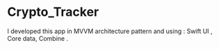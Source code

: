 # Crypto_Tracker
I developed this app in MVVM architecture pattern and using : Swift UI , Core data, Combine .
